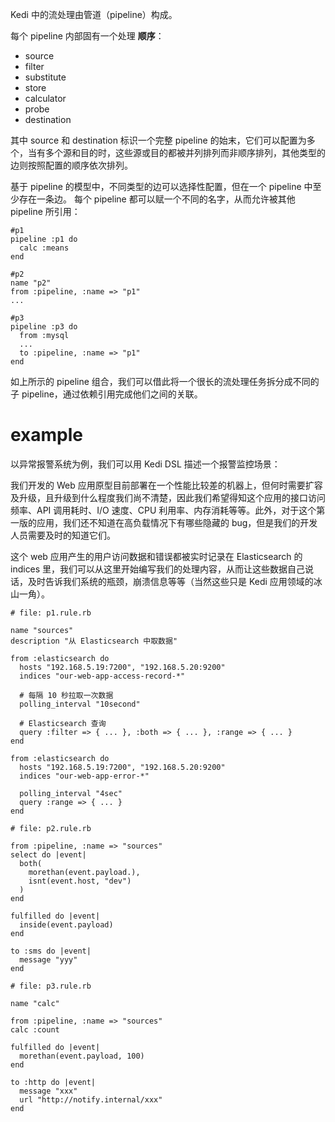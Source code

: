 Kedi 中的流处理由管道（pipeline）构成。

每个 pipeline 内部固有一个处理 **顺序**：

- source
- filter
- substitute
- store
- calculator
- probe
- destination

其中 source 和 destination 标识一个完整 pipeline 的始末，它们可以配置为多个，当有多个源和目的时，这些源或目的都被并列排列而非顺序排列，其他类型的边则按照配置的顺序依次排列。

基于 pipeline 的模型中，不同类型的边可以选择性配置，但在一个 pipeline 中至少存在一条边。
每个 pipeline 都可以赋一个不同的名字，从而允许被其他 pipeline 所引用：

```ru
#p1
pipeline :p1 do
  calc :means
end

#p2
name "p2"
from :pipeline, :name => "p1"
...

#p3
pipeline :p3 do
  from :mysql
  ...
  to :pipeline, :name => "p1"
end
```

如上所示的 pipeline 组合，我们可以借此将一个很长的流处理任务拆分成不同的子 pipeline，通过依赖引用完成他们之间的关联。

# example
以异常报警系统为例，我们可以用 Kedi DSL 描述一个报警监控场景：

我们开发的 Web 应用原型目前部署在一个性能比较差的机器上，但何时需要扩容及升级，且升级到什么程度我们尚不清楚，因此我们希望得知这个应用的接口访问频率、API 调用耗时、I/O 速度、CPU 利用率、内存消耗等等。此外，对于这个第一版的应用，我们还不知道在高负载情况下有哪些隐藏的 bug，但是我们的开发人员需要及时的知道它们。

这个 web 应用产生的用户访问数据和错误都被实时记录在 Elasticsearch 的 indices 里，我们可以从这里开始编写我们的处理内容，从而让这些数据自己说话，及时告诉我们系统的瓶颈，崩溃信息等等（当然这些只是 Kedi 应用领域的冰山一角）。

```ru
# file: p1.rule.rb

name "sources"
description "从 Elasticsearch 中取数据"

from :elasticsearch do
  hosts "192.168.5.19:7200", "192.168.5.20:9200"
  indices "our-web-app-access-record-*"

  # 每隔 10 秒拉取一次数据
  polling_interval "10second"

  # Elasticsearch 查询
  query :filter => { ... }, :both => { ... }, :range => { ... }
end

from :elasticsearch do
  hosts "192.168.5.19:7200", "192.168.5.20:9200"
  indices "our-web-app-error-*"

  polling_interval "4sec"
  query :range => { ... }
end
```

```ru
# file: p2.rule.rb

from :pipeline, :name => "sources"
select do |event|
  both(
    morethan(event.payload.),
    isnt(event.host, "dev")
  )
end

fulfilled do |event|
  inside(event.payload)
end

to :sms do |event|
  message "yyy"
end
```

```ru
# file: p3.rule.rb

name "calc"

from :pipeline, :name => "sources"
calc :count

fulfilled do |event|
  morethan(event.payload, 100)
end

to :http do |event|
  message "xxx"
  url "http://notify.internal/xxx"
end
```
